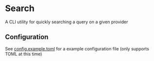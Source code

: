 # Search

A CLI utility for quickly searching a query on a given provider

## Configuration

See [config.example.toml](/config.example.toml) for a example configuration file (only supports TOML at this time)
